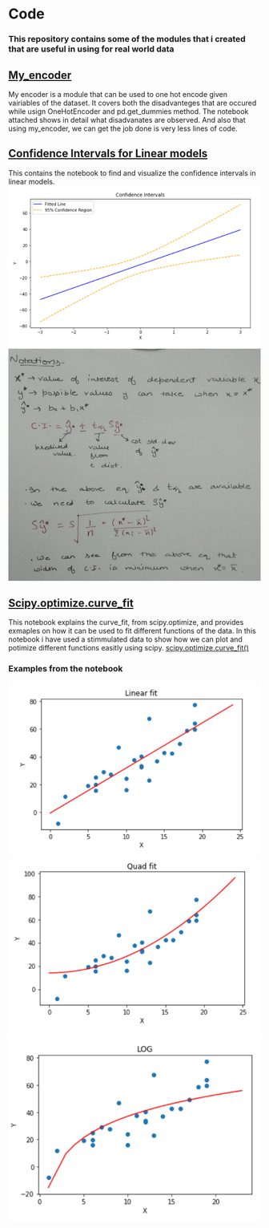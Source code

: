 # Code
### This repository contains some of the modules that i created that are useful in using for real world data

## [My_encoder](/my_encoder)
My encoder is a module that can be used to one hot encode given vairiables of the dataset. It covers both the disadvanteges that are occured while usign OneHotEncoder and 
pd.get_dummies method. 
The notebook attached shows in detail what disadvanates are observed. And also that using my_encoder, we can get the job done is very less lines of code.

## [Confidence Intervals for Linear models](Confidence_interval_for_simple_models/confidence_interval_simple_models.ipynb)
This contains the notebook to find and visualize the confidence intervals in linear models. 
![](Confidence_interval_for_simple_models/ci.PNG)
![](Confidence_interval_for_simple_models/formula.jpg)


## [Scipy.optimize.curve_fit](/Scipy.optimize.curve_fit/Curve_fit_from_scipy_optimize.ipynb)
This notebook explains the curve_fit, from scipy.optimize, and provides exmaples on how it can be used to fit different functions of the data. 
In this notebook i have used a stimmulated  data to show how we can plot and potimize different functions easitly using scipy.
[scipy.optimize.curve_fit()](https://docs.scipy.org/doc/scipy/reference/generated/scipy.optimize.curve_fit.html)

### Examples from the notebook
![](Scipy.optimize.curve_fit/linear.PNG)
![](Scipy.optimize.curve_fit/quad.PNG)
![](Scipy.optimize.curve_fit/log.PNG)

